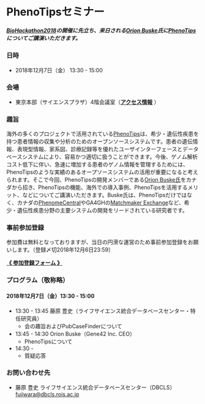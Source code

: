 # PhenoTipsセミナー  

##### [BioHackathon2018](http://2018.biohackathon.org/)の開催に先立ち、来日される[Orion Buske](https://gene42.com/company/team)氏に[PhenoTips](https://phenotips.org)についてご講演いただきます。
  
### 日時
- 2018年12月7日（金） 13:30 - 15:00

### 会場
- 東京本部（サイエンスプラザ）4階会議室（[**アクセス情報**](http://www.jst.go.jp/koutsu.html#TOKYO) ）

### 趣旨
海外の多くのプロジェクトで活用されている[PhenoTips](https://phenotips.org)は、希少・遺伝性疾患を持つ患者情報の収集や分析のためのオープンソースシステムです。患者の遺伝情報、表現型情報、家系図、診療記録等を優れたユーザインターフェースとデータベースシステムにより、容易かつ適切に扱うことができます。今後、ゲノム解析コスト低下に伴い、急速に増加する患者のゲノム情報を管理するためには、PhenoTipsのような実績のあるオープソースシステムの活用が重要になると考えられます。そこで今回、PhenoTipsの開発メンバーである[Orion Buske氏](https://gene42.com/company/team)をカナダから招き、PhenoTipsの機能、海外での導入事例、PhenoTipsを活用するメリット、などについてご講演いただきます。Buske氏は、PhenoTipsだけではなく、カナダの[PhenomeCentral](https://www.phenomecentral.org)やGA4GHの[Matchmaker Exchange](https://www.matchmakerexchange.org)など、希少・遺伝性疾患分野の主要システムの開発をリードされている研究者です。
  
### 事前参加登録
参加費は無料となっておりますが、当日の円滑な運営のため事前参加登録をお願いします。（登録〆切2018年12月6日23:59）

[**《 参加登録フォーム 》**](https://goo.gl/forms/udGTpUcF1BCsKl9o2)
  
### プログラム（敬称略）
#### 2018年12月7日（金）13:30 - 15:00
- 13:30 - 13:45 藤原 豊史（ライフサイエンス統合データベースセンター・特任研究員）
  - 会の趣旨およびPubCaseFinderについて
- 13:45 - 14:30 Orion Buske（Gene42 Inc. CEO）
  - PhenoTipsについて
- 14:30 - 
  - 質疑応答
  
### お問い合わせ先
- 藤原 豊史 ライフサイエンス統合データベースセンター（DBCLS）[fujiwara@dbcls.rois.ac.jp](mailto:fujiwara@dbcls.rois.ac.jp)
